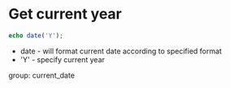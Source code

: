 # Get current year

```php
echo date('Y');
```

- date - will format current date according to specified format
- 'Y' - specify current year

group: current_date
